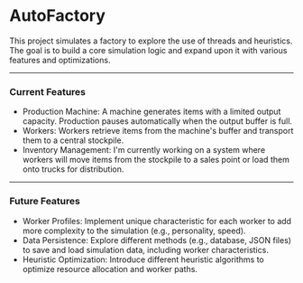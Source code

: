 # AutoFactory

This project simulates a factory to explore the use of threads and heuristics. The goal is to build a core simulation logic and expand upon it with various features and optimizations.

---

### Current Features

* Production Machine: A machine generates items with a limited output capacity. Production pauses automatically when the output buffer is full.
* Workers: Workers retrieve items from the machine's buffer and transport them to a central stockpile.
* Inventory Management: I'm currently working on a system where workers will move items from the stockpile to a sales point or load them onto trucks for distribution.

---

### Future Features

* Worker Profiles: Implement unique characteristic for each worker to add more complexity to the simulation (e.g., personality, speed).
* Data Persistence: Explore different methods (e.g., database, JSON files) to save and load simulation data, including worker characteristics.
* Heuristic Optimization: Introduce different heuristic algorithms to optimize resource allocation and worker paths.
